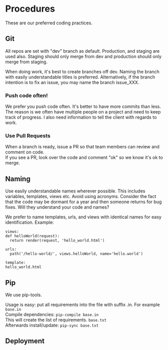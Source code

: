 # Procedures

These are our preferred coding practices.

## Git
All repos are set with "dev" branch as default. 
Production, and staging are used also. Staging should only merge from dev and production should only merge from staging. 

When doing work, it's best to create branches off dev. Naming the branch with easily understandable titles is preferred. Alternatively, if the branch intention is to fix an issue, you may name the branch issue_XXX.

### Push code often!
We prefer you push code often. It's better to have more commits than less. The reason is we often have multiple people on a project and need to keep track of progress. I also need information to tell the client with regards to work.

### Use Pull Requests
When a branch is ready, issue a PR so that team members can review and comment on code.  
If you see a PR, look over the code and comment "ok" so we know it's ok to merge.

## Naming
Use easily understandable names wherever possible. This includes variables, templates, views etc. Avoid using acronyms. Consider the fact that the code may be dormant for a year and then someone returns for bug fixes. Will they understand your code and names?

We prefer to name templates, urls, and views with identical names for easy identification. Example:

```
views: 
def helloWorld(request):
  return render(request, 'hello_world.html')
  
urls:
  path('/hello-world/', views.helloWorld, name='hello.world')
  
template:
hello_world.html
```

## Pip
We use pip-tools.

Usage is easy: put all requirements into the file with suffix .in. For example `base.in`  
Compile dependencies: `pip-compile base.in`  
This will create the list of requirements. `base.txt`  
Afterwards install/update: `pip-sync base.txt`  

## Deployment
